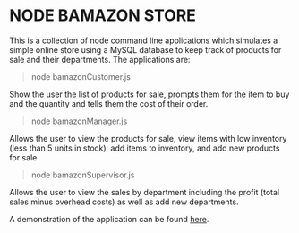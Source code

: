 # NODE BAMAZON STORE

This is a collection of node command line applications which simulates a simple online store using a MySQL database to keep track of products for sale and their departments. The applications are:

> node bamazonCustomer.js

Show the user the list of products for sale, prompts them for the item to buy and the quantity and tells them the cost of their order.

> node bamazonManager.js

Allows the user to view the products for sale, view items with low inventory (less than 5 units in stock), add items to inventory, and add new products for sale.

> node bamazonSupervisor.js

Allows the user to view the sales by department including the profit (total sales minus overhead costs) as well as add new departments.




A demonstration of the application can be found [here](https://drive.google.com/open?id=1uj_Gl7bLpcA-uPgn2cH6dgF5O4Zw1Iya).